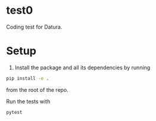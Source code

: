 # test0
Coding test for Datura.

# Setup
1. Install the package and all its dependencies by running
```bash
pip install -e .
```
from the root of the repo.

Run the tests with
```bash
pytest
```

